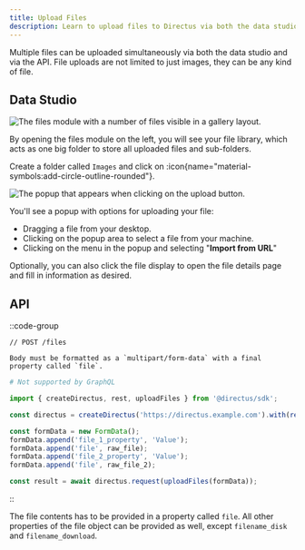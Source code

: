 ```yaml
---
title: Upload Files
description: Learn to upload files to Directus via both the data studio or API.
---
```


Multiple files can be uploaded simultaneously via both the data studio and via the API. File uploads are not limited to just images, they can be any kind of file.

## Data Studio

![The files module with a number of files visible in a gallery layout.](https://product-team.directus.app/assets/796eb265-bce2-4faa-93d0-118dac406457.png)

By opening the files module on the left, you will see your file library, which acts as one big folder to store all uploaded files and sub-folders.

Create a folder called `Images` and click on :icon{name="material-symbols:add-circle-outline-rounded"}.

![The popup that appears when clicking on the upload button.](https://product-team.directus.app/assets/ec81bb5c-6dbf-4518-8684-0e5df99de013.png)

You'll see a popup with options for uploading your file:

- Dragging a file from your desktop.
- Clicking on the popup area to select a file from your machine.
- Clicking on the menu in the popup and selecting "**Import from URL**"

Optionally, you can also click the file display to open the file details page and fill in information as desired.

## API

::code-group
```http [REST]
// POST /files

Body must be formatted as a `multipart/form-data` with a final property called `file`.
```

```graphql [GraphQL]
# Not supported by GraphQL
```

```js [SDK]
import { createDirectus, rest, uploadFiles } from '@directus/sdk';

const directus = createDirectus('https://directus.example.com').with(rest());

const formData = new FormData();
formData.append('file_1_property', 'Value');
formData.append('file', raw_file);
formData.append('file_2_property', 'Value');
formData.append('file', raw_file_2);

const result = await directus.request(uploadFiles(formData));
```

::

The file contents has to be provided in a property called `file`. All other properties of
the file object can be provided as well, except `filename_disk` and `filename_download`.
